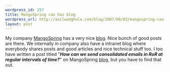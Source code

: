 ```yaml
--- 
wordpress_id: 257
title: MangoSpring can has blog
wordpress_url: http://anilwadghule.com/blog/2007/08/02/mangospring-can-has-blog/
layout: post
---
```

My company <a href="http://mangospring.com">MangoSpring</a> has a very nice <a href="http://mangospring.com/blogs/" title="MangoSpring Blog">blog</a>. Nice bunch of good posts are there.
We internally in company also have a intranet blog where everybody shares posts and good articles and nice technical stuff too.
I too have written a post titled "<strong><em>How can we send consolidated emails in RoR at regular intervals of time?</em></strong>" on MangoSpring <a href="http://mangospring.com/blogs/">blog</a>, but you have to find that out.
